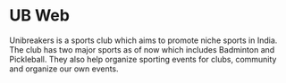 # UB Web

Unibreakers is a sports club which aims to promote niche sports in India. The club has two major sports as of now which includes Badminton and Pickleball. They also help organize sporting events for clubs, community and organize our own events.
